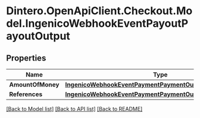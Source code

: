 # Dintero.OpenApiClient.Checkout.Model.IngenicoWebhookEventPayoutPayoutOutput

## Properties

Name | Type | Description | Notes
------------ | ------------- | ------------- | -------------
**AmountOfMoney** | [**IngenicoWebhookEventPaymentPaymentOutputAmountOfMoney**](IngenicoWebhookEventPaymentPaymentOutputAmountOfMoney.md) |  | [optional] 
**References** | [**IngenicoWebhookEventPaymentPaymentOutputReferences**](IngenicoWebhookEventPaymentPaymentOutputReferences.md) |  | [optional] 

[[Back to Model list]](../README.md#documentation-for-models) [[Back to API list]](../README.md#documentation-for-api-endpoints) [[Back to README]](../README.md)

